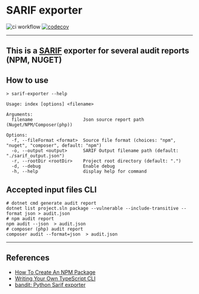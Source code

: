 # SARIF exporter

![ci workflow](https://github.com/Fazzani/sarif-exporter/actions/workflows/ci.yaml/badge.svg)
[![codecov](https://codecov.io/github/Fazzani/sarif-exporter/graph/badge.svg?token=k96Il1KJ94)](https://codecov.io/github/Fazzani/sarif-exporter)

---

## This is a [SARIF](https://sarifweb.azurewebsites.net/) exporter for several audit reports (NPM, NUGET)

## How to use

```shell
> sarif-exporter --help

Usage: index [options] <filename>

Arguments:
  filename                   Json source report path (Nuget/NPM/Composer(php))

Options:
  -f, --fileFormat <format>  Source file format (choices: "npm", "nuget", "composer", default: "npm")
  -o, --output <output>      SARIF Output filename path (default: "./sarif_output.json")
  -r, --rootDir <rootDir>    Project root directory (default: ".")
  -d, --debug                Enable debug
  -h, --help                 display help for command
```

## Accepted input files CLI

```shell
# dotnet cmd generate audit report
dotnet list project.sln package --vulnerable --include-transitive --format json > audit.json
# npm audit report
npm audit --json  > audit.json
# composer (php) audit report
composer audit --format=json  > audit.json
```

---

## References

- [How To Create An NPM Package](https://www.totaltypescript.com/how-to-create-an-npm-package)
- [Writing Your Own TypeScript CLI](https://dawchihliou.github.io/articles/writing-your-own-typescript-cli)
- [bandit: Python Sarif exporter](https://bandit.readthedocs.io/)

